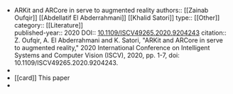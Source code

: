 - ARKit and ARCore in serve to augmented reality
  authors::   [[Zainab Oufqir]] [[Abdellatif El Abderrahmani]] [[Khalid Satori]]
  type:: [[Other]]
  category:: [[Literature]]  
  published-year:: 2020
  DOI:: [10.1109/ISCV49265.2020.9204243](https://doi.org/10.1109/ISCV49265.2020.9204243) 
  citation:: Z. Oufqir, A. El Abderrahmani and K. Satori, "ARKit and ARCore in serve to augmented reality," 2020 International Conference on Intelligent Systems and Computer Vision (ISCV), 2020, pp. 1-7, doi: 10.1109/ISCV49265.2020.9204243.
-
- [[card]] This paper
-